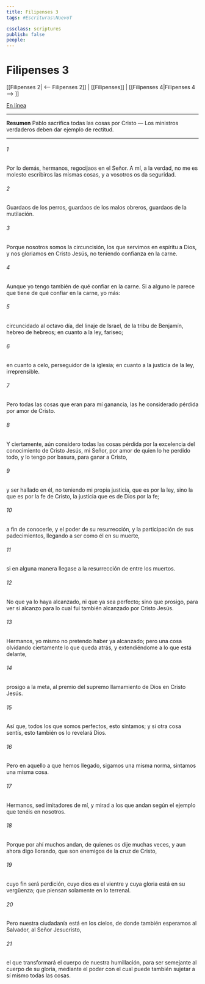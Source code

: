 ```yaml
---
title: Filipenses 3
tags: #Escrituras\NuevoT

cssclass: scriptures
publish: false
people:
---
```


# Filipenses 3
[[Filipenses 2| <-- Filipenses 2]] | [[Filipenses]] | [[Filipenses 4|Filipenses 4 --> ]]

[En línea](https://churchofjesuschrist.org/study/scriptures/nt/philip/3?lang=spa)

---
__Resumen__
Pablo sacrifica todas las cosas por Cristo — Los ministros verdaderos deben dar ejemplo de rectitud.

---
###### 1 
Por lo demás, hermanos, regocijaos en el Señor. A mí, a la verdad, no me es molesto escribiros las mismas cosas, y a vosotros os da seguridad.

###### 2 
Guardaos de los perros, guardaos de los malos obreros, guardaos de la mutilación.

###### 3 
Porque nosotros somos la circuncisión, los que servimos en espíritu a Dios, y nos gloriamos en Cristo Jesús, no teniendo confianza en la carne.

###### 4 
Aunque yo tengo también de qué confiar en la carne. Si a alguno le parece que tiene de qué confiar en la carne, yo más:

###### 5 
circuncidado al octavo día, del linaje de Israel, de la tribu de Benjamín, hebreo de hebreos; en cuanto a la ley, fariseo;

###### 6 
en cuanto a celo, perseguidor de la iglesia; en cuanto a la justicia de la ley, irreprensible.

###### 7 
Pero todas las cosas que eran para mí ganancia, las he considerado pérdida por amor de Cristo.

###### 8 
Y ciertamente, aún considero todas las cosas pérdida por la excelencia del conocimiento de Cristo Jesús, mi Señor, por amor de quien lo he perdido todo, y lo tengo por basura, para ganar a Cristo,

###### 9 
y ser hallado en él, no teniendo mi propia justicia, que es por la ley, sino la que es por la fe de Cristo, la justicia que es de Dios por la fe;

###### 10 
a fin de conocerle, y el poder de su resurrección, y la participación de sus padecimientos, llegando a ser como él en su muerte,

###### 11 
si en alguna manera llegase a la resurrección de entre los muertos.

###### 12 
No que ya lo haya alcanzado, ni que ya sea perfecto; sino que prosigo, para ver si alcanzo  para lo cual fui también alcanzado por Cristo Jesús.

###### 13 
Hermanos, yo mismo no pretendo haber ya alcanzado; pero una cosa  olvidando ciertamente lo que queda atrás, y extendiéndome a lo que está delante,

###### 14 
prosigo a la meta, al premio del supremo llamamiento de Dios en Cristo Jesús.

###### 15 
Así que, todos los que somos perfectos, esto  sintamos; y si otra cosa sentís, esto también os lo revelará Dios.

###### 16 
Pero en aquello a que hemos llegado, sigamos una misma norma, sintamos una misma cosa.

###### 17 
Hermanos, sed imitadores de mí, y mirad a los que andan según el ejemplo que tenéis en nosotros.

###### 18 
Porque por ahí muchos andan, de quienes os dije muchas veces, y aun ahora  digo llorando, que son enemigos de la cruz de Cristo,

###### 19 
cuyo fin será perdición, cuyo dios es el vientre y cuya gloria está en su vergüenza; que piensan solamente en lo terrenal.

###### 20 
Pero nuestra ciudadanía está en los cielos, de donde también esperamos al Salvador, al Señor Jesucristo,

###### 21 
el que transformará el cuerpo de nuestra humillación, para ser semejante al cuerpo de su gloria, mediante el poder con el cual puede también sujetar a sí mismo todas las cosas.

